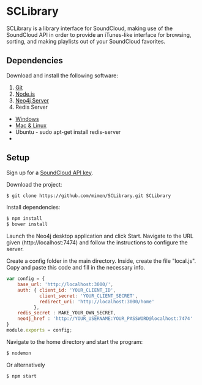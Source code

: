 # SCLibrary
SCLibrary is a library interface for SoundCloud, making use of the SoundCloud API in order to provide an iTunes-like interface for browsing, sorting, and making playlists out of your SoundCloud favorites.

## Dependencies

Download and install the following software:

1. [Git](https://git-scm.com/downloads)
2. [Node.js](https://nodejs.org/en/download/)
3. [Neo4j Server](http://neo4j.com/)
4. Redis Server
  - [Windows](https://github.com/MSOpenTech/redis/releases/tag/win-2.8.2400)
  - [Mac & Linux](http://redis.io/download)
  - Ubuntu - sudo apt-get install redis-server
  - 
## Setup

Sign up for a [SoundCloud API key](http://soundcloud.com/you/apps).

Download the project:

```bash
$ git clone https://github.com/mimen/SCLibrary.git SCLibrary
```

Install dependencies:

```bash
$ npm install
$ bower install
```

Launch the Neo4j desktop application and click Start. Navigate to the URL given (http://localhost:7474) and follow the instructions to configure the server.

Create a config folder in the main directory. Inside, create the file "local.js".
Copy and paste this code and fill in the necessary info.


```javascript
var config = {
	base_url: 'http://localhost:3000/',
	auth: { client_id: 'YOUR_CLIENT_ID',
			client_secret: 'YOUR_CLIENT_SECRET',
			redirect_uri: 'http://localhost:3000/home'
		  },
  	redis_secret : MAKE_YOUR_OWN_SECRET,
	neo4j_href : 'http://YOUR_USERNAME:YOUR_PASSWORD@localhost:7474'
}
module.exports = config;
```

Navigate to the home directory and start the program:

```bash
$ nodemon
```
Or alternatively
```bash
$ npm start
```
